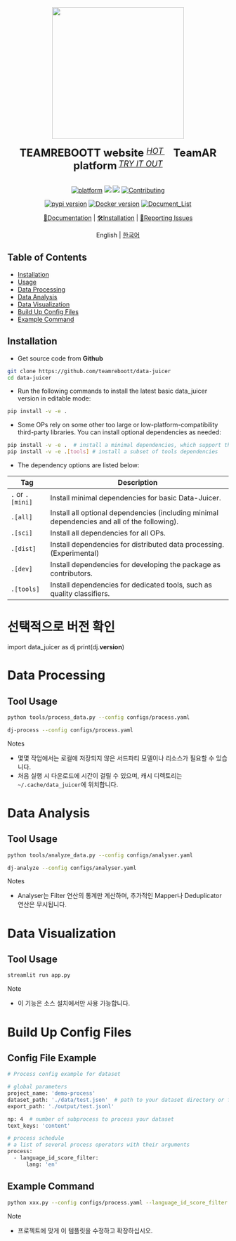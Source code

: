 <div align="center">
  <img src="https://github.com/teamreboott/data-juicer/assets/40276516/86ec78ca-fb84-4367-a7d5-b67220114e39" width="300"/>
  <div>&nbsp;</div>
  <div align="center">
    <b><font size="5">TEAMREBOOTT website </font></b>
    <sup>
      <a href="https://reboott.ai">
        <i><font size="4">HOT</font></i>
      </a>
    </sup>
    &nbsp;&nbsp;&nbsp;&nbsp;
    <b><font size="5">TeamAR platform</font></b>
    <sup>
      <a href="https://askyour.trade">
        <i><font size="4">TRY IT OUT</font></i>
      </a>
    </sup>
  </div>
  <div>&nbsp;</div>


[![platform](https://img.shields.io/badge/platform-Linux%7CWindows%7CmacOS-blue&color=498bdf)]()
![](https://img.shields.io/badge/language-Python-b44dff.svg)
![](https://img.shields.io/badge/license-Apache--2.0-ff655b.svg)
[![Contributing](https://img.shields.io/badge/Contribution-welcome-5bc4ff.svg)](docs/DeveloperGuide.md)

[![pypi version](https://img.shields.io/pypi/v/py-data-juicer?logo=pypi&color=ffb84d)](https://pypi.org/project/py-data-juicer)
[![Docker version](https://img.shields.io/docker/v/datajuicer/data-juicer?logo=docker&label=Docker&color=0100FF)](https://hub.docker.com/r/datajuicer/data-juicer)
[![Document_List](https://img.shields.io/badge/Docs-English-FAED7D?logo=Markdown)](README.md#documentation)

[📘Documentation]() |
[🛠️Installation]() |
[🤔Reporting Issues]()

</div>

<div align="center">

English | [한국어](README_KO.md)

</div>

## Table of Contents

- [Installation](#installation)
- [Usage](#usage)
- [Data Processing](#data-processing)
- [Data Analysis](#data-analysis)
- [Data Visualization](#data-visualization)
- [Build Up Config Files](#build-up-config-files)
- [Example Command](#example-command)

## Installation

- Get source code from **Github**
```bash
git clone https://github.com/teamreboott/data-juicer
cd data-juicer
```

- Run the following commands to install the latest basic data_juicer version in editable mode:
```bash
pip install -v -e .
```

- Some OPs rely on some other too large or low-platform-compatibility third-party libraries. You can install optional dependencies as needed:
```bash
pip install -v -e .  # install a minimal dependencies, which support the basic functions
pip install -v -e .[tools] # install a subset of tools dependencies
```

- The dependency options are listed below:

| Tag          | Description                                                                                  |
|--------------|----------------------------------------------------------------------------------------------|
| `.` or `.[mini]` | Install minimal dependencies for basic Data-Juicer.                                          |
| `.[all]`       | Install all optional dependencies (including minimal dependencies and all of the following). |
| `.[sci]`       | Install all dependencies for all OPs.                                                        |
| `.[dist]`      | Install dependencies for distributed data processing. (Experimental)                         |
| `.[dev]`       | Install dependencies for developing the package as contributors.                             |
| `.[tools]`     | Install dependencies for dedicated tools, such as quality classifiers.                       |



# 선택적으로 버전 확인
import data_juicer as dj
print(dj.__version__)

# Data Processing
## Tool Usage
```bash
python tools/process_data.py --config configs/process.yaml

dj-process --config configs/process.yaml
```

Notes
- 몇몇 작업에서는 로컬에 저장되지 않은 서드파티 모델이나 리소스가 필요할 수 있습니다.
- 처음 실행 시 다운로드에 시간이 걸릴 수 있으며, 캐시 디렉토리는 `~/.cache/data_juicer`에 위치합니다.

# Data Analysis
## Tool Usage
```bash
python tools/analyze_data.py --config configs/analyser.yaml

dj-analyze --config configs/analyser.yaml
```

Notes
- Analyser는 Filter 연산의 통계만 계산하며, 추가적인 Mapper나 Deduplicator 연산은 무시됩니다.

# Data Visualization
## Tool Usage
```bash
streamlit run app.py
```
Note
- 이 기능은 소스 설치에서만 사용 가능합니다.

# Build Up Config Files
## Config File Example
```bash
# Process config example for dataset

# global parameters
project_name: 'demo-process'
dataset_path: './data/test.json'  # path to your dataset directory or file
export_path: './output/test.jsonl'

np: 4  # number of subprocess to process your dataset
text_keys: 'content'

# process schedule
# a list of several process operators with their arguments
process:
  - language_id_score_filter:
      lang: 'en'
```
## Example Command
```bash
python xxx.py --config configs/process.yaml --language_id_score_filter.lang=en
```
Note
- 프로젝트에 맞게 이 템플릿을 수정하고 확장하십시오.
